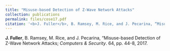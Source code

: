 ```yaml
---
title: "Misuse-based Detection of Z-Wave Network Attacks"
collection: publications
permalink: files/cose17.pdf
citation: '<b>J. Fuller</b>, B. Ramsey, M. Rice, and J. Pecarina, “Misuse-based Detection of Z-Wave Network Attacks; <i>Computers & Security</i>. 64, pp. 44-8, 2017.'
---
```

<b>J. Fuller</b>, B. Ramsey, M. Rice, and J. Pecarina, “Misuse-based Detection of Z-Wave Network Attacks; <i>Computers & Security</i>. 64, pp. 44-8, 2017.

